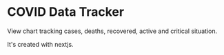 # COVID Data Tracker

View chart tracking cases, deaths, recovered, active and critical situation.

It's created with nextjs.